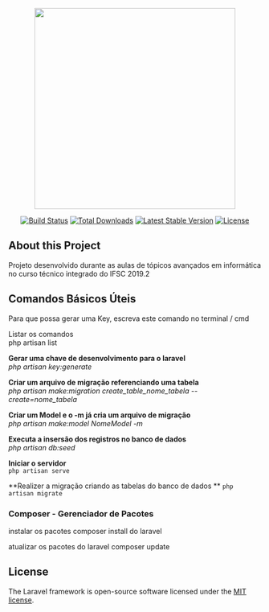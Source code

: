 <p align="center"><img src="https://res.cloudinary.com/dtfbvvkyp/image/upload/v1566331377/laravel-logolockup-cmyk-red.svg" width="400"></p>

<p align="center">
<a href="https://travis-ci.org/laravel/framework"><img src="https://travis-ci.org/laravel/framework.svg" alt="Build Status"></a>
<a href="https://packagist.org/packages/laravel/framework"><img src="https://poser.pugx.org/laravel/framework/d/total.svg" alt="Total Downloads"></a>
<a href="https://packagist.org/packages/laravel/framework"><img src="https://poser.pugx.org/laravel/framework/v/stable.svg" alt="Latest Stable Version"></a>
<a href="https://packagist.org/packages/laravel/framework"><img src="https://poser.pugx.org/laravel/framework/license.svg" alt="License"></a>
</p>

## About this Project
Projeto desenvolvido durante as aulas de tópicos avançados em informática no curso técnico integrado do IFSC 2019.2


## Comandos Básicos Úteis
Para que possa gerar uma Key, escreva este comando no terminal / cmd

Listar os comandos  
php artisan list

**Gerar uma chave de desenvolvimento para o laravel**  
*php artisan key:generate*

**Criar um arquivo de migração referenciando uma tabela**  
*php artisan make:migration create_table_nome_tabela --create=nome_tabela*

**Criar um Model e o -m já cria um arquivo de migração**  
*php artisan make:model NomeModel -m*

**Executa a insersão dos registros no banco de dados**  
*php artisan db:seed*

**Iniciar o servidor**  
`php artisan serve`

**Realizer a migração criando as tabelas do banco de dados  **
`php artisan migrate`



### Composer - Gerenciador de Pacotes
instalar os pacotes
composer install do laravel

atualizar os pacotes do laravel
composer update


## License

The Laravel framework is open-source software licensed under the [MIT license](https://opensource.org/licenses/MIT).
